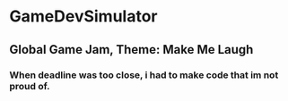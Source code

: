 # GameDevSimulator

<h2>Global Game Jam, Theme: Make Me Laugh</h2>

<h3>When deadline was too close, i had to make code that im not proud of.</h3>
